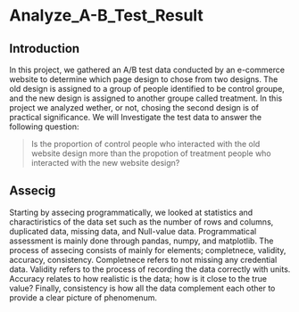 # Analyze_A-B_Test_Result

## Introduction
In this project, we gathered an A/B test data conducted by an e-commerce website to determine which page design to chose from two designs. The old design is assigned to a group of people identified to be control groupe, and the new design is assigned to another groupe called treatment. In this project we analyzed wether, or not, chosing the second design is of practical significance.
We will Investigate the test data to answer the following question:

> Is the proportion of control people who interacted with the old website design more than the propotion of treatment people who interacted with the new website design?

## Assecig
Starting by assecing programmatically, we looked at statistics and charactiristics of the data set such as the number
of rows and columns, duplicated data, missing data, and Null-value data. Programmatical assessment is mainly done through pandas, numpy, and matplotlib. The process of assecing consists of mainly for elements; completnece, validity, accuracy, consistency. Completnece refers to not missing any credential data. Validity refers to the process of recording the data correctly with units. Accuracy relates to how realistic is the data; how is it close to the true value? Finally, consistency is how all the data complement each other to provide a clear picture of phenomenum. 
